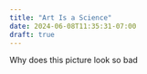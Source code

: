 ```yaml
---
title: "Art Is a Science"
date: 2024-06-08T11:35:31-07:00
draft: true
---
```


Why does this picture look so bad